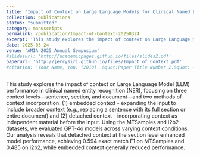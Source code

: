 ```yaml
---
title: "Impact of Context on Large Language Models for Clinical Named Entity Recognition"
collection: publications
status: "submitted"
category: manuscripts
permalink: /publication/Impact-of-Context-20250324
excerpt: 'This study explores the impact of context on Large Language Model (LLM) performance in clinical named entity recognition (NER), focusing on three context levels—sentence, section, and document—and two methods of context incorporation: (1) embedded context - expanding the input to include broader context (e.g., replacing a sentence with its full section or entire document) and (2) detached context - incorporating context as independent material before the input. Using the MTSamples and i2b2 datasets, we evaluated GPT-4o models across varying context conditions. Our analysis reveals that detached context at the section level enhanced model performance, achieving 0.594 exact match F1 on MTSamples and 0.485 on i2b2, while embedded context generally reduced performance.'
date: 2025-03-24
venue: 'AMIA 2025 Annual Symposium'
#slidesurl: 'http://academicpages.github.io/files/slides2.pdf'
paperurl: 'http://jerrysiri.github.io/files/Impact_of_Context.pdf'
#citation: 'Your Name, You. (2010). &quot;Paper Title Number 2.&quot; <i>Journal 1</i>. 1(2).'
---
```


This study explores the impact of context on Large Language Model (LLM) performance in clinical named entity recognition (NER), focusing on three context levels—sentence, section, and document—and two methods of context incorporation: (1) embedded context - expanding the input to include broader context (e.g., replacing a sentence with its full section or entire document) and (2) detached context - incorporating context as independent material before the input. Using the MTSamples and i2b2 datasets, we evaluated GPT-4o models across varying context conditions. Our analysis reveals that detached context at the section level enhanced model performance, achieving 0.594 exact match F1 on MTSamples and 0.485 on i2b2, while embedded context generally reduced performance.